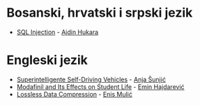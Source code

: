 # Bosanski, hrvatski i srpski jezik

* [SQL Injection](PSR-IB170094.pdf) - [Ajdin Hukara](https://github.com/neurouz)

# Engleski jezik

* [Superintelligente Self-Driving Vehicles](PSR-IB160173.pdf) - [Anja Šunjić](https://github.com/anja-sunjic)
* [Modafinil and Its Effects on Student Life](PSR-IB170073.pdf) - [Emin Hajdarević](https://github.com/eminleet)
* [Lossless Data Compression](PSR-IB170097.pdf) - [Enis Mulić](https://github.com/EnisMulic)
